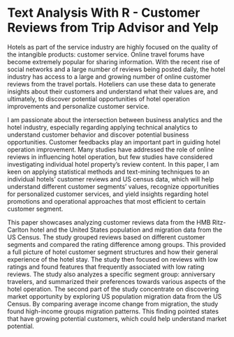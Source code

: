 # Text Analysis With R - Customer Reviews from Trip Advisor and Yelp 

Hotels as part of the service industry are highly focused on the quality of the intangible products: customer service. Online travel forums have become extremely popular for sharing information. With the recent rise of social networks and a large number of reviews being posted daily, the hotel industry has access to a large and growing number of online customer reviews from the travel portals. Hoteliers can use these data to generate insights about their customers and understand what their values are, and ultimately, to discover potential opportunities of hotel operation improvements and personalize customer service.

I am passionate about the intersection between business analytics and the hotel industry, especially regarding applying technical analytics to understand customer behavior and discover potential business opportunities. Customer feedbacks play an important part in guiding hotel operation improvement. Many studies have addressed the role of online reviews in influencing hotel operation, but few studies have considered investigating individual hotel property’s review content. In this paper, I am keen on applying statistical methods and text-mining techniques to an individual hotels’ customer reviews and US census data, which will help understand different customer segments’ values, recognize opportunities for personalized customer services, and yield insights regarding hotel promotions and operational approaches that most efficient to certain customer segment.

This paper showcases analyzing customer reviews data from the HMB Ritz-Carlton hotel and the United States population and migration data from the US Census. The study grouped reviews based on different customer segments and compared the rating difference among groups. This provided a full picture of hotel customer segment structures and how their general experience of the hotel stay. The study then focused on reviews with low ratings and found features that frequently associated with low rating reviews. The study also analyzes a specific segment group: anniversary travelers, and summarized their preferences towards various aspects of the hotel operation. The second part of the study concentrate on discovering market opportunity by exploring US population migration data from the US Census. By comparing average income change from migration, the study found high-income groups migration patterns. This finding pointed states that have growing potential customers, which could help understand market potential. 
